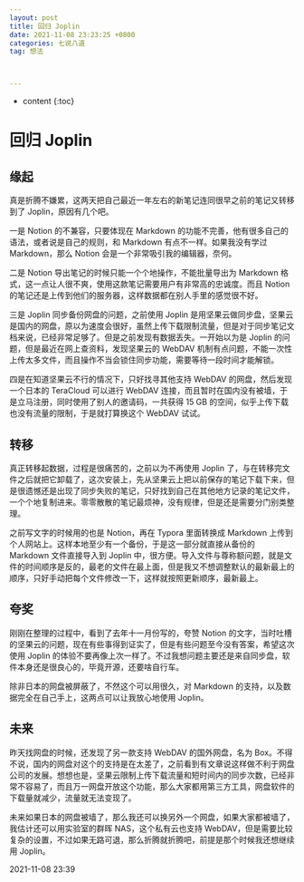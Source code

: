 ```yaml
---
layout: post
title: 回归 Joplin
date: 2021-11-08 23:23:25 +0800
categories: 七说八道
tag: 想法



---
```


* content
{:toc}




# 回归 Joplin

## 缘起

真是折腾不嫌累，这两天把自己最近一年左右的新笔记连同很早之前的笔记又转移到了 Joplin，原因有几个吧。

一是 Notion 的不兼容，只要体现在 Markdown 的功能不完善，他有很多自己的语法，或者说是自己的规则，和 Markdown 有点不一样。如果我没有学过 Markdown，那么 Notion 会是一个非常吸引我的编辑器，奈何。

二是 Notion 导出笔记的时候只能一个个地操作，不能批量导出为 Markdown 格式，这一点让人很不爽，使用这款笔记需要用户有非常高的忠诚度。而且 Notion 的笔记还是上传到他们的服务器，这样数据都在别人手里的感觉很不好。

三是 Joplin 同步备份网盘的问题，之前使用 Joplin 是用坚果云做同步盘，坚果云是国内的网盘，原以为速度会很好，虽然上传下载限制流量，但是对于同步笔记文档来说，已经非常足够了。但是之前发现有数据丢失。一开始以为是 Joplin 的问题，但是最近在网上查资料，发现坚果云的 WebDAV 机制有点问题，不能一次性上传太多文件，而且操作不当会锁住同步功能，需要等待一段时间才能解锁。

四是在知道坚果云不行的情况下，只好找寻其他支持 WebDAV 的网盘，然后发现一个日本的 TeraCloud 可以进行 WebDAV 连接，而且暂时在国内没有被墙，于是立马注册，同时使用了别人的邀请码，一共获得 15 GB 的空间，似乎上传下载也没有流量的限制，于是就打算换这个 WebDAV 试试。

## 转移

真正转移起数据，过程是很痛苦的，之前以为不再使用 Joplin 了，与在转移完文件之后就把它卸载了，这次安装上，先从坚果云上把以前保存的笔记下载下来，但是很遗憾还是出现了同步失败的笔记，只好找到自己在其他地方记录的笔记文件，一个个地复制进来。零零散散的笔记最烦神，没有规律，但是还是需要分门别类整理。

之前写文字的时候用的也是 Notion，再在 Typora 里面转换成 Markdown 上传到个人网站上。这样本地至少有一个备份，于是这一部分就直接从备份的 Markdown 文件直接导入到 Joplin 中，很方便。导入文件与尊称额问题，就是文件的时间顺序是反的，最老的文件在最上面，但是我又不想调整默认的最新最上的顺序，只好手动把每个文件修改一下，这样就按照更新顺序，最新最上。

## 夸奖

刚刚在整理的过程中，看到了去年十一月份写的，夸赞 Notion 的文字，当时吐槽的坚果云的问题，现在有些事得到证实了，但是有些问题至今没有答案，希望这次使用 Joplin 的体验不要再像上次一样了。不过我想问题主要还是来自同步盘，软件本身还是很良心的，毕竟开源，还要啥自行车。

除非日本的网盘被屏蔽了，不然这个可以用很久，对 Markdown 的支持，以及数据完全在自己手上，这两点可以让我放心地使用 Joplin。

## 未来

昨天找网盘的时候，还发现了另一款支持 WebDAV 的国外网盘，名为 Box。不得不说，国内的网盘对这个的支持是在太差了，之前看到有文章说这样做不利于网盘公司的发展。想想也是，坚果云限制上传下载流量和短时间内的同步次数，已经非常不容易了，而且万一网盘开放这个功能，那么大家都用第三方工具，网盘软件的下载量就减少，流量就无法变现了。

未来如果日本的网盘被墙了，那么我还可以换另外一个网盘，如果大家都被墙了，我估计还可以用实验室的群晖 NAS，这个私有云也支持 WebDAV，但是需要比较复杂的设置，不过如果无路可退，那么折腾就折腾吧，前提是那个时候我还想继续用 Joplin。

2021-11-08 23:39